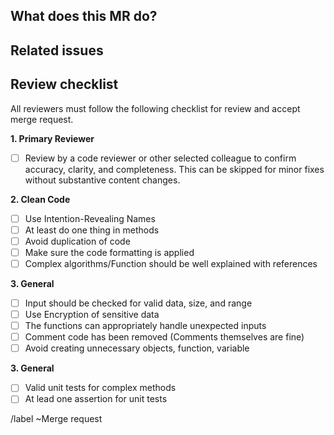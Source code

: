 ## What does this MR do?

<!-- Briefly describe what this MR is about. -->

## Related issues

<!-- Link related issues below. Insert the issue link or reference after the word "Closes" if merging this should automatically close it. -->

## Review checklist

All reviewers must follow the following checklist for review and accept merge request.

**1. Primary Reviewer**

-   [ ] Review by a code reviewer or other selected colleague to confirm accuracy, clarity, and completeness. This can be skipped for minor fixes without substantive content changes.

**2. Clean Code**

-   [ ] Use Intention-Revealing Names
-   [ ] At least do one thing in methods
-   [ ] Avoid duplication of code
-   [ ] Make sure the code formatting is applied
-   [ ] Complex algorithms/Function should be well explained with references

**3. General**

-   [ ] Input should be checked for valid data, size, and range
-   [ ] Use Encryption of sensitive data
-   [ ] The functions can appropriately handle unexpected inputs
-   [ ] Comment code has been removed (Comments themselves are fine)
-   [ ] Avoid creating unnecessary objects, function, variable

**3. General**

-   [ ] Valid unit tests for complex methods
-   [ ] At lead one assertion for unit tests

/label ~Merge request
